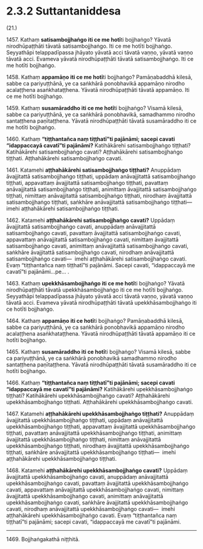 

# 2.3.2 Suttantaniddesa




(21.)

1457\. Kathaṃ **satisambojjhaṅgo iti ce me hotī**ti bojjhaṅgo? Yāvatā nirodhūpaṭṭhāti tāvatā satisambojjhaṅgo. Iti ce me hotīti bojjhaṅgo. Seyyathāpi telappadīpassa jhāyato yāvatā acci tāvatā vaṇṇo, yāvatā vaṇṇo tāvatā acci. Evameva yāvatā nirodhūpaṭṭhāti tāvatā satisambojjhaṅgo. Iti ce me hotīti bojjhaṅgo.

1458\. Kathaṃ **appamāṇo iti ce me hotī**ti bojjhaṅgo? Pamāṇabaddhā kilesā, sabbe ca pariyuṭṭhānā, ye ca saṅkhārā ponobhavikā appamāṇo nirodho acalaṭṭhena asaṅkhataṭṭhena. Yāvatā nirodhūpaṭṭhāti tāvatā appamāṇo. Iti ce me hotīti bojjhaṅgo.

1459\. Kathaṃ **susamāraddho iti ce me hotī**ti bojjhaṅgo? Visamā kilesā, sabbe ca pariyuṭṭhānā, ye ca saṅkhārā ponobhavikā, samadhammo nirodho santaṭṭhena paṇītaṭṭhena. Yāvatā nirodhūpaṭṭhāti tāvatā susamāraddho iti ce me hotīti bojjhaṅgo.

1460\. Kathaṃ **“tiṭṭhantañca naṃ tiṭṭhatī”ti pajānāmi; sacepi cavati “idappaccayā cavatī”ti pajānāmi?** Katihākārehi satisambojjhaṅgo tiṭṭhati? Katihākārehi satisambojjhaṅgo cavati? Aṭṭhahākārehi satisambojjhaṅgo tiṭṭhati. Aṭṭhahākārehi satisambojjhaṅgo cavati.

1461\. Katamehi **aṭṭhahākārehi satisambojjhaṅgo tiṭṭhati?** Anuppādaṃ āvajjitattā satisambojjhaṅgo tiṭṭhati, uppādaṃ anāvajjitattā satisambojjhaṅgo tiṭṭhati, appavattaṃ āvajjitattā satisambojjhaṅgo tiṭṭhati, pavattaṃ anāvajjitattā satisambojjhaṅgo tiṭṭhati, animittaṃ āvajjitattā satisambojjhaṅgo tiṭṭhati, nimittaṃ anāvajjitattā satisambojjhaṅgo tiṭṭhati, nirodhaṃ āvajjitattā satisambojjhaṅgo tiṭṭhati, saṅkhāre anāvajjitattā satisambojjhaṅgo tiṭṭhati—  imehi aṭṭhahākārehi satisambojjhaṅgo tiṭṭhati.

1462\. Katamehi **aṭṭhahākārehi satisambojjhaṅgo cavati?** Uppādaṃ āvajjitattā satisambojjhaṅgo cavati, anuppādaṃ anāvajjitattā satisambojjhaṅgo cavati, pavattaṃ āvajjitattā satisambojjhaṅgo cavati, appavattaṃ anāvajjitattā satisambojjhaṅgo cavati, nimittaṃ āvajjitattā satisambojjhaṅgo cavati, animittaṃ anāvajjitattā satisambojjhaṅgo cavati, saṅkhāre āvajjitattā satisambojjhaṅgo cavati, nirodhaṃ anāvajjitattā satisambojjhaṅgo cavati—  imehi aṭṭhahākārehi satisambojjhaṅgo cavati. Evaṃ “tiṭṭhantañca naṃ tiṭṭhatī”ti pajānāmi. Sacepi cavati, “idappaccayā me cavatī”ti pajānāmi…pe… .

1463\. Kathaṃ **upekkhāsambojjhaṅgo iti ce me hotī**ti bojjhaṅgo? Yāvatā nirodhūpaṭṭhāti tāvatā upekkhāsambojjhaṅgo iti ce me hotīti bojjhaṅgo. Seyyathāpi telappadīpassa jhāyato yāvatā acci tāvatā vaṇṇo, yāvatā vaṇṇo tāvatā acci. Evameva yāvatā nirodhūpaṭṭhāti tāvatā upekkhāsambojjhaṅgo iti ce hotīti bojjhaṅgo.

1464\. Kathaṃ **appamāṇo iti ce hotī**ti bojjhaṅgo? Pamāṇabaddhā kilesā, sabbe ca pariyuṭṭhānā, ye ca saṅkhārā ponobhavikā appamāṇo nirodho acalaṭṭhena asaṅkhataṭṭhena. Yāvatā nirodhūpaṭṭhāti tāvatā appamāṇo iti ce hotīti bojjhaṅgo.

1465\. Kathaṃ **susamāraddho iti ce hotī**ti bojjhaṅgo? Visamā kilesā, sabbe ca pariyuṭṭhānā, ye ca saṅkhārā ponobhavikā samadhammo nirodho santaṭṭhena paṇītaṭṭhena. Yāvatā nirodhūpaṭṭhāti tāvatā susamāraddho iti ce hotīti bojjhaṅgo.

1466\. Kathaṃ **“tiṭṭhantañca naṃ tiṭṭhatī”ti pajānāmi; sacepi cavati “idappaccayā me cavatī”ti pajānāmi?** Katihākārehi upekkhāsambojjhaṅgo tiṭṭhati? Katihākārehi upekkhāsambojjhaṅgo cavati? Aṭṭhahākārehi upekkhāsambojjhaṅgo tiṭṭhati. Aṭṭhahākārehi upekkhāsambojjhaṅgo cavati.

1467\. Katamehi **aṭṭhahākārehi upekkhāsambojjhaṅgo tiṭṭhati?** Anuppādaṃ āvajjitattā upekkhāsambojjhaṅgo tiṭṭhati, uppādaṃ anāvajjitattā upekkhāsambojjhaṅgo tiṭṭhati, appavattaṃ āvajjitattā upekkhāsambojjhaṅgo tiṭṭhati, pavattaṃ anāvajjitattā upekkhāsambojjhaṅgo tiṭṭhati, animittaṃ āvajjitattā upekkhāsambojjhaṅgo tiṭṭhati, nimittaṃ anāvajjitattā upekkhāsambojjhaṅgo tiṭṭhati, nirodhaṃ āvajjitattā upekkhāsambojjhaṅgo tiṭṭhati, saṅkhāre anāvajjitattā upekkhāsambojjhaṅgo tiṭṭhati—  imehi aṭṭhahākārehi upekkhāsambojjhaṅgo tiṭṭhati.

1468\. Katamehi **aṭṭhahākārehi upekkhāsambojjhaṅgo cavati?** Uppādaṃ āvajjitattā upekkhāsambojjhaṅgo cavati, anuppādaṃ anāvajjitattā upekkhāsambojjhaṅgo cavati, pavattaṃ āvajjitattā upekkhāsambojjhaṅgo cavati, appavattaṃ anāvajjitattā upekkhāsambojjhaṅgo cavati, nimittaṃ āvajjitattā upekkhāsambojjhaṅgo cavati, animittaṃ anāvajjitattā upekkhāsambojjhaṅgo cavati, saṅkhāre āvajjitattā upekkhāsambojjhaṅgo cavati, nirodhaṃ anāvajjitattā upekkhāsambojjhaṅgo cavati—  imehi aṭṭhahākārehi upekkhāsambojjhaṅgo cavati. Evaṃ “tiṭṭhantañca naṃ tiṭṭhatī”ti pajānāmi; sacepi cavati, “idappaccayā me cavatī”ti pajānāmi.

---

1469\. Bojjhaṅgakathā niṭṭhitā.





